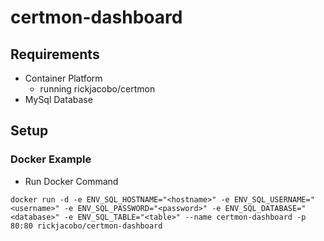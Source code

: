 # certmon-dashboard

## Requirements
- Container Platform
  - running rickjacobo/certmon
- MySql Database

## Setup
### Docker Example
* Run Docker Command
````
docker run -d -e ENV_SQL_HOSTNAME="<hostname>" -e ENV_SQL_USERNAME="<username>" -e ENV_SQL_PASSWORD="<password>" -e ENV_SQL_DATABASE="<database>" -e ENV_SQL_TABLE="<table>" --name certmon-dashboard -p 80:80 rickjacobo/certmon-dashboard
````
